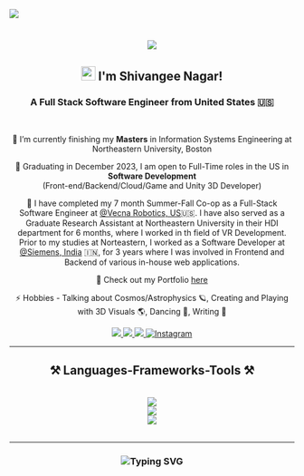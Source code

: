 ![](https://api.visitorbadge.io/api/VisitorHit?user=ShivangeeNagarr&repo=shivangeenagar-visitors-badge&countColor=%23FF5733)

<h1 align="center">
    <img src="https://readme-typing-svg.herokuapp.com/?font=Raleway&size=35&center=true&vCenter=true&width=500&height=70&duration=4000&lines=Hello+There!;+Welcome+to+my+GitHub+Profile" />
</h1>
<h2 align="center">
    <img src="https://raw.githubusercontent.com/MartinHeinz/MartinHeinz/master/wave.gif" height="25px" width="25px"> I'm Shivangee Nagar!
</h2>

<h3 align="center">A Full Stack Software Engineer from United States 🇺🇸</h3>

<br/>

<div align="center">
 
 🎒 I’m currently finishing my **Masters** in Information Systems Engineering at Northeastern University, Boston

 🔭 Graduating in December 2023, I am open to Full-Time roles in the US in **Software Development** 
                         <br> (Front-end/Backend/Cloud/Game and Unity 3D Developer)
 
 💼 I have completed my 7 month Summer-Fall Co-op as a Full-Stack Software Engineer at [@Vecna Robotics, US](https://www.vecnarobotics.com/)🇺🇸. I have also served as a Graduate Research Assistant at Northeastern University in their HDI department for 6 months, where I worked in th field of VR Development. Prior to my studies at Norteastern, I worked as a Software Developer at [@Siemens, India](https://www.siemens.com/global/en.html) 🇮🇳, for 3 years where I was involved in Frontend and Backend of various in-house web applications.

 🔦 Check out my Portfolio [here](https://shivangeenagarportfoliowebsite.netlify.app/)

 ⚡ Hobbies - Talking about Cosmos/Astrophysics 🪐, Creating and Playing with 3D Visuals 🌎, Dancing 💃, Writing 📝
 
 </div>
 
<div align="center"> 
  <a href="mailto:nagar.sh@northeastern.edu">
    <img src="https://img.shields.io/badge/Email-333333?style=for-the-badge&logo=gmail&logoColor=red" />
  </a>
  <a href="https://www.linkedin.com/in/shivangee-nagar-4b5018166/" target="_blank">
    <img src="https://img.shields.io/badge/LinkedIn-0077B5?style=for-the-badge&logo=linkedin&logoColor=white" target="_blank" />
  </a>
  <a href="https://shivangeenagarportfoliowebsite.netlify.app/" target="_blank">
     <img src="https://img.shields.io/badge/Portfolio-FF5722?style=for-the-badge&logo=todoist&logoColor=white" target="_blank" /> <!-- sqlite, safari, google-chrome are other good icon options -->
  </a>
  <a href="https://www.instagram.com/cosmicperspective__/" target="_blank">
     <img src="https://img.shields.io/badge/Instagram-E4405F?style=for-the-badge&logo=instagram&logoColor=white" alt="Instagram" />
  </a>

</div>

 <hr/>
 
<h2 align="center">⚒️ Languages-Frameworks-Tools ⚒️</h2>
<br/>
<div align="center">
    <img src="https://skillicons.dev/icons?i=nodejs,github,python,javascript,express,mongodb,c,java,react,bash,jquery,matlab,redux,spring" /><br>
    <img src="https://skillicons.dev/icons?i=bootstrap,mysql,html,css,vscode,git,vite,ansible,arduino,eclipse,idea,redis" /><br>
    <img src="https://skillicons.dev/icons?i=cpp,docker,gitlab,hibernate,linux,netlify,postman,threejs,unity,blender,cs,materialui,sass,visualstudio" />
      <!-- Custom Skill Badges -->
  
</div>

<br/>
<hr/>


<h3 align="center">
    <img src="http://readme-typing-svg.herokuapp.com?font=Righteous&weight=700&size=28&pause=1000&color=7E5BF7&width=500&lines=Thanks+for+Visiting!;Send+me+a+message+on+LinkedIn;I+am+open+to+collaborations+:)" alt="Typing SVG" />
</h3>

<br/>
